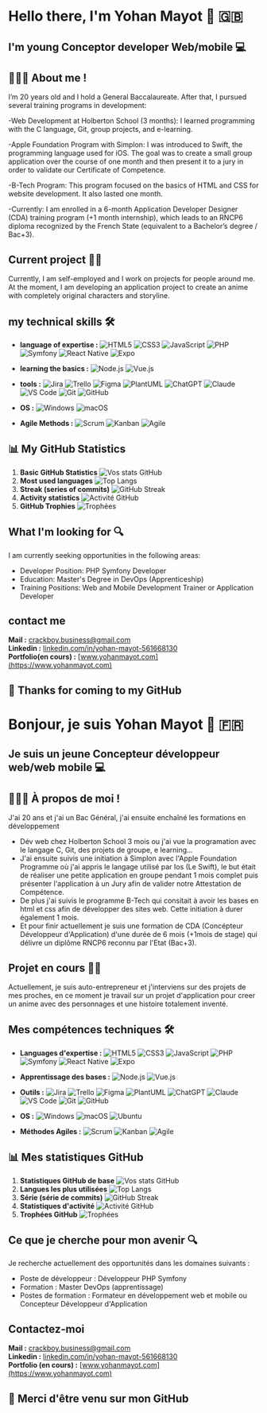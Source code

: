 # Hello there, I'm Yohan Mayot 👋 🇬🇧

## I'm young Conceptor developer Web/mobile 💻

## 🙋🏼‍♂️ About me !

I’m 20 years old and I hold a General Baccalaureate. After that, I pursued several training programs in development:

-Web Development at Holberton School (3 months): I learned programming with the C language, Git, group projects, and e-learning.

-Apple Foundation Program with Simplon: I was introduced to Swift, the programming language used for iOS. The goal was to create a small group application over the course of one month and then present it to a jury in order to validate our Certificate of Competence.

-B-Tech Program: This program focused on the basics of HTML and CSS for website development. It also lasted one month.

-Currently: I am enrolled in a 6-month Application Developer Designer (CDA) training program (+1 month internship), which leads to an RNCP6 diploma recognized by the French State (equivalent to a Bachelor’s degree / Bac+3).

## Current project 👨‍💻
Currently, I am self-employed and I work on projects for people around me. At the moment, I am developing an application project to create an anime with completely original characters and storyline.

## my technical skills 🛠️

- **language of expertise :** 
![HTML5](https://img.shields.io/badge/HTML5-E34F26?style=for-the-badge&logo=html5&logoColor=white)
![CSS3](https://img.shields.io/badge/CSS3-1572B6?style=for-the-badge&logo=css3&logoColor=white)
![JavaScript](https://img.shields.io/badge/JavaScript-F7DF1E?style=for-the-badge&logo=javascript&logoColor=black)
![PHP](https://img.shields.io/badge/PHP-777BB4?style=for-the-badge&logo=php&logoColor=white)
![Symfony](https://img.shields.io/badge/Symfony-000000?style=for-the-badge&logo=symfony&logoColor=white)
![React Native](https://img.shields.io/badge/React_Native-20232A?style=for-the-badge&logo=react&logoColor=61DAFB)
![Expo](https://img.shields.io/badge/Expo-000020?style=for-the-badge&logo=expo&logoColor=white)

- **learning the basics :**
![Node.js](https://img.shields.io/badge/Node.js-339933?style=for-the-badge&logo=nodedotjs&logoColor=white)
![Vue.js](https://img.shields.io/badge/Vue.js-4FC08D?style=for-the-badge&logo=vuedotjs&logoColor=white)

- **tools :**
![Jira](https://img.shields.io/badge/Jira-0052CC?style=for-the-badge&logo=jira&logoColor=white)
![Trello](https://img.shields.io/badge/Trello-0079BF?style=for-the-badge&logo=trello&logoColor=white)
![Figma](https://img.shields.io/badge/Figma-F24E1E?style=for-the-badge&logo=figma&logoColor=white)
![PlantUML](https://img.shields.io/badge/PlantUML-FFDD44?style=for-the-badge&logo=plantuml&logoColor=black)
![ChatGPT](https://img.shields.io/badge/ChatGPT-74AA9C?style=for-the-badge&logo=openai&logoColor=white)
![Claude](https://img.shields.io/badge/Claude_AI-CC785C?style=for-the-badge&logo=anthropic&logoColor=white)
![VS Code](https://img.shields.io/badge/VS_Code-007ACC?style=for-the-badge&logo=visualstudiocode&logoColor=white)
![Git](https://img.shields.io/badge/Git-F05032?style=for-the-badge&logo=git&logoColor=white)
![GitHub](https://img.shields.io/badge/GitHub-181717?style=for-the-badge&logo=github&logoColor=white)

- **OS :**
![Windows](https://img.shields.io/badge/Windows-0078D6?style=for-the-badge&logo=windows&logoColor=white)
![macOS](https://img.shields.io/badge/macOS-000000?style=for-the-badge&logo=apple&logoColor=white)

- **Agile Methods :** 
![Scrum](https://img.shields.io/badge/Scrum-6DB33F?style=for-the-badge&logo=scrumalliance&logoColor=white)
![Kanban](https://img.shields.io/badge/Kanban-0052CC?style=for-the-badge&logo=atlassian&logoColor=white)
![Agile](https://img.shields.io/badge/Agile-239120?style=for-the-badge&logo=agile&logoColor=white)

## 📊 My GitHub Statistics
1. **Basic GitHub Statistics**
![Vos stats GitHub](https://github-readme-stats.vercel.app/api?username=&show_icons=true&theme=radical)
2. **Most used languages**
![Top Langs](https://github-readme-stats.vercel.app/api/top-langs/?username=t&layout=compact&theme=radical)
3. **Streak (series of commits)**
![GitHub Streak](https://streak-stats.demolab.com/?user=&theme=radical)
4. **Activity statistics**
![Activité GitHub](https://github-readme-activity-graph.vercel.app/graph?username=&theme=react-dark)
5. **GitHub Trophies**
![Trophées](https://github-profile-trophy.vercel.app/?username=)

## What I'm looking for 🔍
I am currently seeking opportunities in the following areas:

- Developer Position: PHP Symfony Developer
- Education: Master's Degree in DevOps (Apprenticeship)
- Training Positions: Web and Mobile Development Trainer or Application Developer

## contact me
**Mail :** crackboy.business@gmail.com <br>
**Linkedin :** [linkedin.com/in/yohan-mayot-561668130](https://www.linkedin.com/in/yohan-mayot-561668130) <br>
**Portfolio(en cours) :** [www.yohanmayot.com](https://www.yohanmayot.com)

## 🙏 Thanks for coming to my GitHub


# Bonjour, je suis Yohan Mayot 👋 🇫🇷

## Je suis un jeune Concepteur développeur web/web mobile 💻

## 🙋🏼‍♂️ À propos de moi !
J'ai 20 ans et j'ai un Bac Général, j'ai ensuite enchaîné les formations en développement
- Dév web chez Holberton School 3 mois ou j'ai vue la programation avec le langage C, Git, des projets de groupe, e learning...
- J'ai ensuite suivis une initiation à Simplon avec l'Apple Foundation Programme où j'ai appris le langage utilisé par Ios (Le Swift), le but était de réaliser une petite application en groupe pendant 1 mois complet puis présenter l'application à un Jury afin de valider notre Attestation de Compétence.
- De plus j'ai suivis le programme B-Tech qui consitait à avoir les bases en html et css afin de développer des sites web. Cette initiation à durer également 1 mois.
- Et pour finir actuellement je suis une formation de CDA (Concépteur Développeur d'Application) d'une durée de 6 mois (+1mois de stage) qui délivre un diplôme RNCP6 reconnu par l'Etat (Bac+3).

## Projet en cours 👨‍💻
Actuellement, je suis auto-entrepreneur et j'interviens sur des projets de mes proches, en ce moment je travail sur un projet d'application pour creer un anime avec des personnages et une histoire totalement inventé.

## Mes compétences techniques 🛠️

- **Languages d'expertise :** 
![HTML5](https://img.shields.io/badge/HTML5-E34F26?style=for-the-badge&logo=html5&logoColor=white)
![CSS3](https://img.shields.io/badge/CSS3-1572B6?style=for-the-badge&logo=css3&logoColor=white)
![JavaScript](https://img.shields.io/badge/JavaScript-F7DF1E?style=for-the-badge&logo=javascript&logoColor=black)
![PHP](https://img.shields.io/badge/PHP-777BB4?style=for-the-badge&logo=php&logoColor=white)
![Symfony](https://img.shields.io/badge/Symfony-000000?style=for-the-badge&logo=symfony&logoColor=white)
![React Native](https://img.shields.io/badge/React_Native-20232A?style=for-the-badge&logo=react&logoColor=61DAFB)
![Expo](https://img.shields.io/badge/Expo-000020?style=for-the-badge&logo=expo&logoColor=white)

- **Apprentissage des bases  :**
![Node.js](https://img.shields.io/badge/Node.js-339933?style=for-the-badge&logo=nodedotjs&logoColor=white)
![Vue.js](https://img.shields.io/badge/Vue.js-4FC08D?style=for-the-badge&logo=vuedotjs&logoColor=white)


- **Outils :**
![Jira](https://img.shields.io/badge/Jira-0052CC?style=for-the-badge&logo=jira&logoColor=white)
![Trello](https://img.shields.io/badge/Trello-0079BF?style=for-the-badge&logo=trello&logoColor=white)
![Figma](https://img.shields.io/badge/Figma-F24E1E?style=for-the-badge&logo=figma&logoColor=white)
![PlantUML](https://img.shields.io/badge/PlantUML-FFDD44?style=for-the-badge&logo=plantuml&logoColor=black)
![ChatGPT](https://img.shields.io/badge/ChatGPT-74AA9C?style=for-the-badge&logo=openai&logoColor=white)
![Claude](https://img.shields.io/badge/Claude_AI-CC785C?style=for-the-badge&logo=anthropic&logoColor=white)
![VS Code](https://img.shields.io/badge/VS_Code-007ACC?style=for-the-badge&logo=visualstudiocode&logoColor=white)
![Git](https://img.shields.io/badge/Git-F05032?style=for-the-badge&logo=git&logoColor=white)
![GitHub](https://img.shields.io/badge/GitHub-181717?style=for-the-badge&logo=github&logoColor=white)

- **OS :**
![Windows](https://img.shields.io/badge/Windows-0078D6?style=for-the-badge&logo=windows&logoColor=white)
![macOS](https://img.shields.io/badge/macOS-000000?style=for-the-badge&logo=apple&logoColor=white)
![Ubuntu](https://img.shields.io/badge/Ubuntu-E95420?style=for-the-badge&logo=ubuntu&logoColor=white)

- **Méthodes Agiles :** 
![Scrum](https://img.shields.io/badge/Scrum-6DB33F?style=for-the-badge&logo=scrumalliance&logoColor=white)
![Kanban](https://img.shields.io/badge/Kanban-0052CC?style=for-the-badge&logo=atlassian&logoColor=white)
![Agile](https://img.shields.io/badge/Agile-239120?style=for-the-badge&logo=agile&logoColor=white)

## 📊 Mes statistiques GitHub
1. **Statistiques GitHub de base**
![Vos stats GitHub](https://github-readme-stats.vercel.app/api?username=&show_icons=true&theme=radical)
2. **Langues les plus utilisées**
![Top Langs](https://github-readme-stats.vercel.app/api/top-langs/?username=t&layout=compact&theme=radical)
3. **Série (série de commits)**
![GitHub Streak](https://streak-stats.demolab.com/?user=&theme=radical)
4. **Statistiques d'activité**
![Activité GitHub](https://github-readme-activity-graph.vercel.app/graph?username=&theme=react-dark)
5. **Trophées GitHub**
![Trophées](https://github-profile-trophy.vercel.app/?username=&theme=radical&row=1)

## Ce que je cherche pour mon avenir 🔍
Je recherche actuellement des opportunités dans les domaines suivants :

- Poste de développeur : Développeur PHP Symfony
- Formation : Master DevOps (apprentissage)
- Postes de formation : Formateur en développement web et mobile ou Concepteur Développeur d'Application

## Contactez-moi
**Mail :** crackboy.business@gmail.com <br>
**Linkedin :** [linkedin.com/in/yohan-mayot-561668130](https://www.linkedin.com/in/yohan-mayot-561668130) <br>
**Portfolio (en cours) :** [www.yohanmayot.com](https://www.yohanmayot.com) <br>

## 🙏 Merci d'être venu sur mon GitHub
